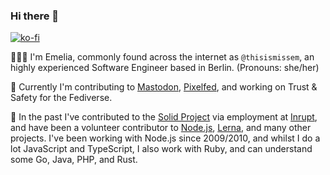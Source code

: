 ### Hi there 👋

[![ko-fi](https://ko-fi.com/img/githubbutton_sm.svg)](https://ko-fi.com/W7W02QLNE)

🙋🏻‍♀️ I'm Emelia, commonly found across the internet as `@thisismissem`, an highly experienced Software Engineer based in Berlin. (Pronouns: she/her)

🌱 Currently I'm contributing to [Mastodon](https://github.com/mastodon/mastodon/pulls?q=is%3Apr+author%3AThisIsMissEm+sort%3Aupdated-desc), [Pixelfed](https://github.com/pixelfed/pixelfed/pulls?q=is%3Apr+author%3AThisIsMissEm+sort%3Aupdated-desc), and working on Trust & Safety for the Fediverse.

🔭 In the past I've contributed to the [Solid Project](https://solidproject.org/) via employment at [Inrupt](https://inrupt.com), and have been a volunteer contributor to [Node.js](https://github.com/nodejs/node), [Lerna](https://github.com/lerna), and many other projects. I've been working with Node.js since 2009/2010, and whilst I do a lot JavaScript and TypeScript, I also work with Ruby, and can understand some Go, Java, PHP, and Rust.

